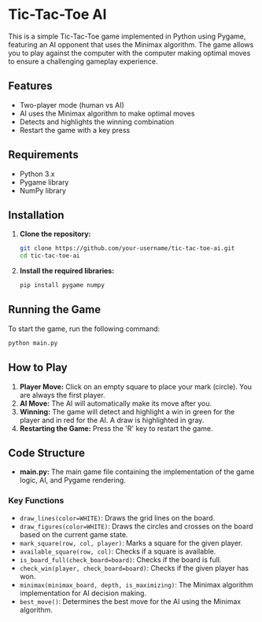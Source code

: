 # Tic-Tac-Toe AI

This is a simple Tic-Tac-Toe game implemented in Python using Pygame, featuring an AI opponent that uses the Minimax algorithm. The game allows you to play against the computer with the computer making optimal moves to ensure a challenging gameplay experience.

## Features

- Two-player mode (human vs AI)
- AI uses the Minimax algorithm to make optimal moves
- Detects and highlights the winning combination
- Restart the game with a key press

## Requirements

- Python 3.x
- Pygame library
- NumPy library

## Installation

1. **Clone the repository:**
   ```bash
   git clone https://github.com/your-username/tic-tac-toe-ai.git
   cd tic-tac-toe-ai
   ```

2. **Install the required libraries:**
   ```bash
   pip install pygame numpy
   ```

## Running the Game

To start the game, run the following command:
```bash
python main.py
```

## How to Play

1. **Player Move:** Click on an empty square to place your mark (circle). You are always the first player.
2. **AI Move:** The AI will automatically make its move after you.
3. **Winning:** The game will detect and highlight a win in green for the player and in red for the AI. A draw is highlighted in gray.
4. **Restarting the Game:** Press the 'R' key to restart the game.

## Code Structure

- **main.py:** The main game file containing the implementation of the game logic, AI, and Pygame rendering.

### Key Functions

- `draw_lines(color=WHITE)`: Draws the grid lines on the board.
- `draw_figures(color=WHITE)`: Draws the circles and crosses on the board based on the current game state.
- `mark_square(row, col, player)`: Marks a square for the given player.
- `available_square(row, col)`: Checks if a square is available.
- `is_board_full(check_board=board)`: Checks if the board is full.
- `check_win(player, check_board=board)`: Checks if the given player has won.
- `minimax(minimax_board, depth, is_maximizing)`: The Minimax algorithm implementation for AI decision making.
- `best_move()`: Determines the best move for the AI using the Minimax algorithm.
